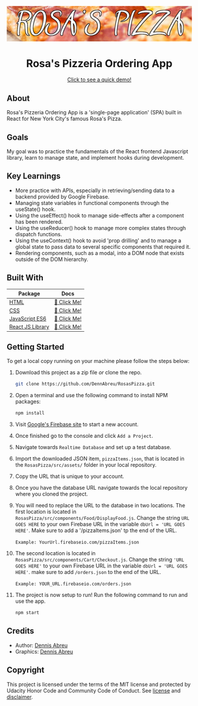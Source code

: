 <div align="center"><img src="src\assets\rpLogo.png"></div>
<h1 align="center">Rosa's Pizzeria Ordering App</h1>

<div align="center"><a href='https://www.youtube.com/watch?v=V-tVElokCMM' target='_blank'>Click to see a quick demo!</a></div>

<h2>About</h2>
Rosa's Pizzeria Ordering App is a 'single-page application' (SPA) built in React for New York City's famous Rosa's Pizza.

<h2>Goals</h2>

My goal was to practice the fundamentals of the React frontend Javascript library, learn to manage state, and implement hooks during development.

<h2>Key Learnings</h2>

- More practice with APIs, especially in retrieving/sending data to a backend provided by Google Firebase.
- Managing state variables in functional components through the useState() hook.
- Using the useEffect() hook to manage side-effects after a component has been rendered.
- Using the useReducer() hook to manage more complex states through dispatch functions.
- Using the useContext() hook to avoid 'prop drilling' and to manage a global state to pass data to several specific components that required it.
- Rendering components, such as a modal, into a DOM node that exists outside of the DOM hierarchy.

<h2>Built With</h2>

| Package                                                 | Docs                                                                            |
| ------------------------------------------------------- | ------------------------------------------------------------------------------- |
| [HTML](https://www.w3schools.com/html/)                 | [:notebook: Click Me!](https://www.w3schools.com/html/)                         |
| [CSS](https://developer.mozilla.org/en-US/docs/Web/CSS) | [:notebook: Click Me!](https://www.w3schools.com/cssref/default.asp)            |
| [JavaScript ES6](https://www.javascript.com/)           | [:notebook: Click Me!](https://developer.mozilla.org/en-US/docs/Web/JavaScript) |
| [React JS Library](https://reactjs.org/)                | [:notebook: Click Me!](https://reactjs.org/docs/getting-started.html/)          |

<h2>Getting Started</h2>

To get a local copy running on your machine please follow the steps below:

1. Download this project as a zip file _or_ clone the repo.

   ```sh
   git clone https://github.com/DennAbreu/RosasPizza.git
   ```

2. Open a terminal and use the following command to install NPM packages:

   ```sh
   npm install
   ```

3. Visit [Google's Firebase site](https://firebase.google.com/) to start a new account.
4. Once finished go to the console and click `Add a Project`.
5. Navigate towards `Realtime Database` and set up a test database.
6. Import the downloaded JSON item, `pizzaItems.json`, that is located in the `RosasPizza/src/assets/` folder in your local repository.
7. Copy the URL that is unique to your account.
8. Once you have the database URL navigate towards the local repository where you cloned the project.
9. You will need to replace the URL to the database in two locations. The first location is located in `RosasPizza/src/components/Food/DisplayFood.js`. Change the string `URL GOES HERE` to your own Firebase URL in the variable `dbUrl = 'URL GOES HERE'`. Make sure to add a '/pizzaItems.json' tp the end of the URL.

   `Example: YourUrl.firebaseio.com/pizzaItems.json`

10. The second location is located in `RosasPizza/src/components/Cart/Checkout.js`. Change the string `'URL GOES HERE'` to your own Firebase URL in the variable `dbUrl = 'URL GOES HERE'`. make sure to add `/orders.json` to the end of the URL.

    `Example: YOUR_URL.firebaseio.com/orders.json`

11. The project is now setup to run! Run the following command to run and use the app.
    ```sh
    npm start
    ```

<h2>Credits</h2>

- Author: <a href="https://www.linkedin.com/in/dennabreu/" target="_blank">Dennis Abreu</a>
- Graphics: <a href="https://www.linkedin.com/in/dennabreu/" target="_blank">Dennis Abreu </a>

<h2>Copyright</h2>
This project is licensed under the terms of the MIT license and protected by Udacity Honor Code and Community Code of Conduct. See <a href="LICENSE.md">license</a> and <a href="LICENSE.DISCLAIMER.md">disclaimer</a>.
